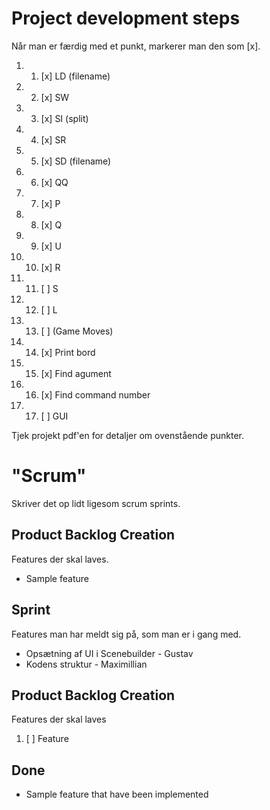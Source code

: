 # Project development steps
Når man er færdig med et punkt, markerer man den som [x].
1. 1. [x] LD (filename)
2. 2. [x] SW
3. 3. [x] SI (split)
4. 4. [x] SR
5. 5. [x] SD (filename)
6. 6. [x] QQ
7. 7. [x] P
8. 8. [x] Q
9. 9. [x] U
10. 10. [x] R
11. 11. [ ] S
12. 12. [ ] L
13. 13. [ ] (Game Moves)
14. 14. [x] Print bord
15. 15. [x] Find agument
16. 16. [x] Find command number
17. 17. [ ] GUI

Tjek projekt pdf'en for detaljer om ovenstående punkter.

# "Scrum"
Skriver det op lidt ligesom scrum sprints.

## Product Backlog Creation
Features der skal laves.
* Sample feature

## Sprint
Features man har meldt sig på, som man er i gang med.
* Opsætning af UI i Scenebuilder - Gustav
* Kodens struktur - Maximillian

## Product Backlog Creation
Features der skal laves
1. [ ] Feature

## Done
* Sample feature that have been implemented

